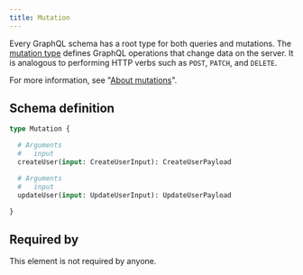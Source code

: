 ```yaml
---
title: Mutation
---
```


Every GraphQL schema has a root type for both queries and mutations. The [mutation type](https://facebook.github.io/graphql/draft/#sec-Type-System) defines GraphQL operations that change data on the server. It is analogous to performing HTTP verbs such as `POST`, `PATCH`, and `DELETE`.

For more information, see "[About mutations](guides/graphql/using.md#about-mutations)".


## Schema definition
```graphql
type Mutation {

  # Arguments
  #   input
  createUser(input: CreateUserInput): CreateUserPayload

  # Arguments
  #   input
  updateUser(input: UpdateUserInput): UpdateUserPayload

}
```

## Required by
This element is not required by anyone.

